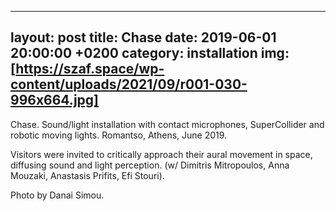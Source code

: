 
---
layout: post
title:  Chase
date:   2019-06-01 20:00:00 +0200
category: installation
img: [https://szaf.space/wp-content/uploads/2021/09/r001-030-996x664.jpg]
---

Chase. 
Sound/light installation with contact microphones, SuperCollider and robotic moving lights. Romantso, Athens, June 2019. 

Visitors were invited to critically approach their aural movement in space, diffusing sound and light perception. (w/ Dimitris Mitropoulos, Anna Mouzaki, Anastasis Prifits, Efi Stouri). 

Photo by Danai Simou.
